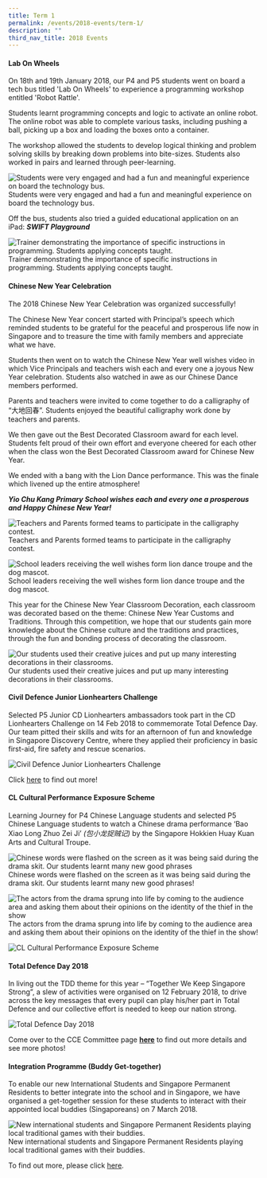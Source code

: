 ```yaml
---
title: Term 1
permalink: /events/2018-events/term-1/
description: ""
third_nav_title: 2018 Events
---
```

#### **Lab On Wheels**  

On 18th and 19th January 2018, our P4 and P5 students went on board a tech bus titled 'Lab On Wheels' to experience a programming workshop entitled 'Robot Rattle'.

Students learnt programming concepts and logic to activate an online robot. The online robot was able to complete various tasks, including pushing a ball, picking up a box and loading the boxes onto a container.

The workshop allowed the students to develop logical thinking and problem solving skills by breaking down problems into bite-sizes. Students also worked in pairs and learned through peer-learning.


![Students were very engaged and had a fun and meaningful experience on board the technology bus.](/images/lab%20on%20wheels1.png)
Students were very engaged and had a fun and meaningful experience on board the technology bus.

Off the bus, students also tried a guided educational application on an iPad: **_SWIFT Playground_**

![Trainer demonstrating the importance of specific instructions in programming. Students applying concepts taught.](/images/lab%20on%20wheels2.png)
Trainer demonstrating the importance of specific instructions in programming. Students applying concepts taught.
  
  
#### **Chinese New Year Celebration**   

The 2018 Chinese New Year Celebration was organized successfully!

The Chinese New Year concert started with Principal’s speech which reminded students to be grateful for the peaceful and prosperous life now in Singapore and to treasure the time with family members and appreciate what we have.

Students then went on to watch the Chinese New Year well wishes video in which Vice Principals and teachers wish each and every one a joyous New Year celebration. Students also watched in awe as our Chinese Dance members performed.

Parents and teachers were invited to come together to do a calligraphy of “大地回春”. Students enjoyed the beautiful calligraphy work done by teachers and parents.

We then gave out the Best Decorated Classroom award for each level. Students felt proud of their own effort and everyone cheered for each other when the class won the Best Decorated Classroom award for Chinese New Year.

We ended with a bang with the Lion Dance performance. This was the finale which livened up the entire atmosphere!

**_Yio Chu Kang Primary School wishes each and every one a prosperous and Happy Chinese New Year!_**

![Teachers and Parents formed teams to participate in the calligraphy contest.](/images/cny%20celebration1.png)
Teachers and Parents formed teams to participate in the calligraphy contest.

![School leaders receiving the well wishes form lion dance troupe and the dog mascot.](/images/cny%20celebration2.png)
School leaders receiving the well wishes form lion dance troupe and the dog mascot.

This year for the Chinese New Year Classroom Decoration, each classroom was decorated based on the theme: Chinese New Year Customs and Traditions. Through this competition, we hope that our students gain more knowledge about the Chinese culture and the traditions and practices, through the fun and bonding process of decorating the classroom.  

 ![Our students used their creative juices and put up many interesting decorations in their classrooms.](/images/cny%20celebration3.png)
 Our students used their creative juices and put up many interesting decorations in their classrooms.
  
  
#### **Civil Defence Junior Lionhearters Challenge**  
  

Selected P5 Junior CD Lionhearters ambassadors took part in the CD Lionhearters Challenge on 14 Feb 2018 to commemorate Total Defence Day. Our team pitted their skills and wits for an afternoon of fun and knowledge in Singapore Discovery Centre, where they applied their proficiency in basic first-aid, fire safety and rescue scenarios.

![Civil Defence Junior Lionhearters Challenge](/images/Civil%20Defence%20Junior%20Lionhearters%20Challenge.jpg)

Click [here](/departments/character-n-citizenship-education-cce/civil-defence-junior-lionhearters-challenge) to find out more!

#### **CL Cultural Performance Exposure Scheme**  

Learning Journey for P4 Chinese Language students and selected P5 Chinese Language students to watch a Chinese drama performance ‘Bao Xiao Long Zhuo Zei Ji’&nbsp;_(包小龙捉贼记)_&nbsp;by the Singapore Hokkien Huay Kuan Arts and Cultural Troupe.

![Chinese words were flashed on the screen as it was being said during the drama skit. Our students learnt many new good phrases](/images/CL%20cutural%20performance%20exposure.png)
Chinese words were flashed on the screen as it was being said during the drama skit. Our students learnt many new good phrases!

![The actors from the drama sprung into life by coming to the audience area and asking them about their opinions on the identity of the thief in the show](/images/CL%20cutural%20performance%20exposure2.png)
The actors from the drama sprung into life by coming to the audience area and asking them about their opinions on the identity of the thief in the show!

![CL Cultural Performance Exposure Scheme](/images/CL%20cutural%20performance%20exposure3.png)
  
#### **Total Defence Day 2018**  
  
In living out the TDD theme for this year – “Together We Keep Singapore Strong”, a slew of activities were organised on 12 February 2018, to drive across the key messages that every pupil can play his/her part in Total Defence and our collective effort is needed to keep our nation strong.

![Total Defence Day 2018](/images/TDD%202018.png)

  
Come over to the CCE Committee page&nbsp;**[here](https://yiochukangpri.moe.edu.sg/departments/character-n-citizenship-education-cce/total-defence-day-2018)**&nbsp;to find out more details and see more photos!  
  
  
#### **Integration Programme (Buddy Get-together)**  

To enable our new International Students and Singapore Permanent Residents to better integrate into the school and in Singapore, we have organised a get-together session for these students to interact with their appointed local buddies (Singaporeans) on 7 March 2018.

![New international students and Singapore Permanent Residents playing local traditional games with their buddies.](/images/Integration%20Programme%20Buddy%20GetTogether.png)
New international students and Singapore Permanent Residents playing local traditional games with their buddies.
  
To find out more, please click&nbsp;[here](https://yiochukangpri.moe.edu.sg/departments/character-n-citizenship-education-cce/integration-programme-2018).